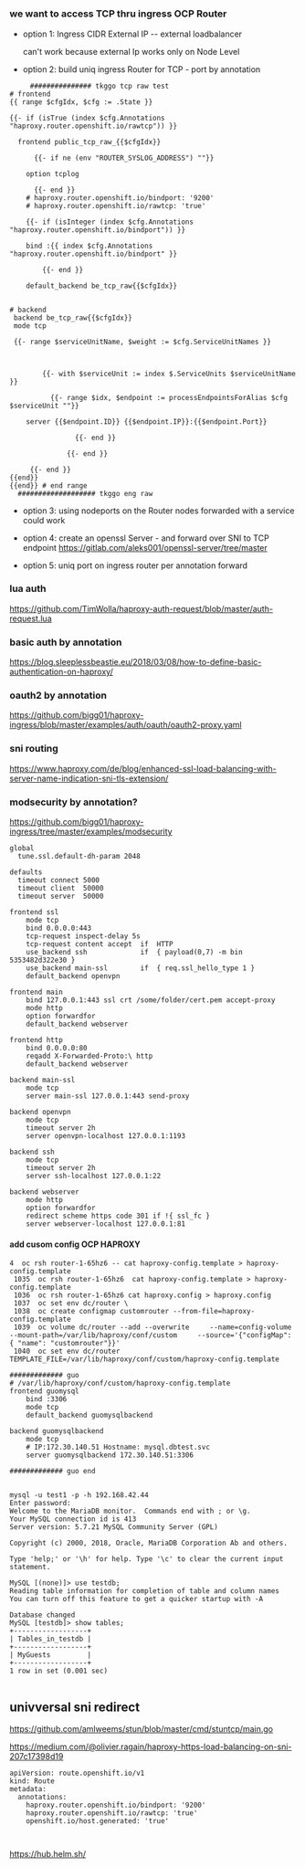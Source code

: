# 

### we want to access TCP thru ingress OCP Router
 - option 1: Ingress CIDR External IP -- external loadbalancer
 
   can't work because external Ip works only on Node Level
   
 - option 2: build uniq ingress Router for TCP - port by annotation
 
```haproxy
     ############### tkggo tcp raw test
# frontend
{{ range $cfgIdx, $cfg := .State }}

{{- if (isTrue (index $cfg.Annotations "haproxy.router.openshift.io/rawtcp")) }}

  frontend public_tcp_raw_{{$cfgIdx}}

      {{- if ne (env "ROUTER_SYSLOG_ADDRESS") ""}}

    option tcplog

      {{- end }}
    # haproxy.router.openshift.io/bindport: '9200'
    # haproxy.router.openshift.io/rawtcp: 'true'

    {{- if (isInteger (index $cfg.Annotations "haproxy.router.openshift.io/bindport")) }}

    bind :{{ index $cfg.Annotations "haproxy.router.openshift.io/bindport" }}

        {{- end }}

    default_backend be_tcp_raw{{$cfgIdx}}


# backend 
 backend be_tcp_raw{{$cfgIdx}}
 mode tcp

 {{- range $serviceUnitName, $weight := $cfg.ServiceUnitNames }}



        {{- with $serviceUnit := index $.ServiceUnits $serviceUnitName }}

          {{- range $idx, $endpoint := processEndpointsForAlias $cfg $serviceUnit ""}}

    server {{$endpoint.ID}} {{$endpoint.IP}}:{{$endpoint.Port}} 

                {{- end }}

              {{- end }}

     {{- end }}
{{end}}
{{end}} # end range
  ################### tkggo eng raw
```
   
 - option 3: using nodeports on the Router nodes forwarded with a service
   could work

 - option 4: create an openssl Server - and forward over SNI to TCP endpoint
    https://gitlab.com/aleks001/openssl-server/tree/master

 - option 5: uniq port on ingress router per annotation forward
### lua auth
https://github.com/TimWolla/haproxy-auth-request/blob/master/auth-request.lua
### basic auth by annotation
https://blog.sleeplessbeastie.eu/2018/03/08/how-to-define-basic-authentication-on-haproxy/
 
### oauth2 by annotation 
https://github.com/bigg01/haproxy-ingress/blob/master/examples/auth/oauth/oauth2-proxy.yaml

### sni routing
https://www.haproxy.com/de/blog/enhanced-ssl-load-balancing-with-server-name-indication-sni-tls-extension/

### modsecurity by annotation?
https://github.com/bigg01/haproxy-ingress/tree/master/examples/modsecurity

```https://www.haproxy.com/de/blog/enhanced-ssl-load-balancing-with-server-name-indication-sni-tls-extension/
global
  tune.ssl.default-dh-param 2048

defaults
  timeout connect 5000
  timeout client  50000
  timeout server  50000

frontend ssl
    mode tcp
    bind 0.0.0.0:443
    tcp-request inspect-delay 5s
    tcp-request content accept  if  HTTP
    use_backend ssh             if  { payload(0,7) -m bin 5353482d322e30 }
    use_backend main-ssl        if  { req.ssl_hello_type 1 }
    default_backend openvpn

frontend main
    bind 127.0.0.1:443 ssl crt /some/folder/cert.pem accept-proxy
    mode http
    option forwardfor
    default_backend webserver

frontend http
    bind 0.0.0.0:80
    reqadd X-Forwarded-Proto:\ http
    default_backend webserver

backend main-ssl
    mode tcp
    server main-ssl 127.0.0.1:443 send-proxy

backend openvpn
    mode tcp
    timeout server 2h
    server openvpn-localhost 127.0.0.1:1193

backend ssh
    mode tcp
    timeout server 2h
    server ssh-localhost 127.0.0.1:22

backend webserver
    mode http
    option forwardfor
    redirect scheme https code 301 if !{ ssl_fc }
    server webserver-localhost 127.0.0.1:81
   ```


#### add cusom config OCP HAPROXY
```
4  oc rsh router-1-65hz6 -- cat haproxy-config.template > haproxy-config.template
 1035  oc rsh router-1-65hz6  cat haproxy-config.template > haproxy-config.template
 1036  oc rsh router-1-65hz6 cat haproxy.config > haproxy.config
 1037  oc set env dc/router \
 1038  oc create configmap customrouter --from-file=haproxy-config.template
 1039  oc volume dc/router --add --overwrite     --name=config-volume     --mount-path=/var/lib/haproxy/conf/custom     --source='{"configMap": { "name": "customrouter"}}'
 1040  oc set env dc/router     TEMPLATE_FILE=/var/lib/haproxy/conf/custom/haproxy-config.template

```

```haproxy
############# guo
# /var/lib/haproxy/conf/custom/haproxy-config.template
frontend guomysql
    bind :3306
    mode tcp
    default_backend guomysqlbackend

backend guomysqlbackend
    mode tcp
    # IP:172.30.140.51 Hostname: mysql.dbtest.svc
    server guomysqlbackend 172.30.140.51:3306
    
############# guo end
    
```


```
mysql -u test1 -p -h 192.168.42.44 
Enter password: 
Welcome to the MariaDB monitor.  Commands end with ; or \g.
Your MySQL connection id is 413
Server version: 5.7.21 MySQL Community Server (GPL)

Copyright (c) 2000, 2018, Oracle, MariaDB Corporation Ab and others.

Type 'help;' or '\h' for help. Type '\c' to clear the current input statement.

MySQL [(none)]> use testdb;
Reading table information for completion of table and column names
You can turn off this feature to get a quicker startup with -A

Database changed
MySQL [testdb]> show tables;
+------------------+
| Tables_in_testdb |
+------------------+
| MyGuests         |
+------------------+
1 row in set (0.001 sec)


```


## univversal sni redirect
https://github.com/amlweems/stun/blob/master/cmd/stuntcp/main.go


https://medium.com/@olivier.ragain/haproxy-https-load-balancing-on-sni-207c17398d19



```
apiVersion: route.openshift.io/v1
kind: Route
metadata:
  annotations:
    haproxy.router.openshift.io/bindport: '9200'
    haproxy.router.openshift.io/rawtcp: 'true'
    openshift.io/host.generated: 'true'
    
    
```


https://hub.helm.sh/
